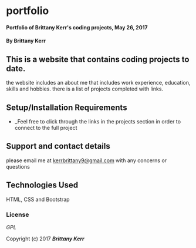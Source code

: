 # portfolio

#### Portfolio of Brittany Kerr's coding projects, May 26, 2017

#### By Brittany Kerr

## This is a website that contains coding projects to date.

the website includes an about me that includes work experience, education, skills and hobbies. there is a list of projects completed with links.

## Setup/Installation Requirements

* _Feel free to click through the links in the projects section in order to connect to the full project

## Support and contact details

please email me at kerrbrittany9@gmail.com with any concerns or questions

## Technologies Used

HTML, CSS and Bootstrap

### License

*GPL*

Copyright (c) 2017 **_Brittany Kerr_**
